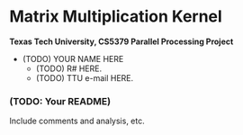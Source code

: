 Matrix Multiplication Kernel
======================

**Texas Tech University, CS5379 Parallel Processing Project**

* (TODO) YOUR NAME HERE
  * (TODO) R# HERE.
  * (TODO) TTU e-mail HERE.

### (TODO: Your README)

Include comments and analysis, etc.
